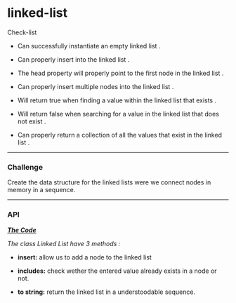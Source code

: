 # linked-list

Check-list

- Can successfully instantiate an empty linked list .

- Can properly insert into the linked list .

- The head property will properly point to the first node in the linked list .

- Can properly insert multiple nodes into the linked list .

- Will return true when finding a value within the linked list that exists .

- Will return false when searching for a value in the linked list that does not exist .

- Can properly return a collection of all the values that exist in the linked list .

---
### Challenge
Create the data structure for the linked lists were we connect nodes in memory in a sequence.

---
### API

***[The Code](linked_list/linked.py)***


*The class Linked List have 3 methods :*

- **insert:** allow us to add a node to the linked list

- **includes:** check wether the entered value already exists in a node or not.

- **to string:** return the linked list in a understoodable sequence.
